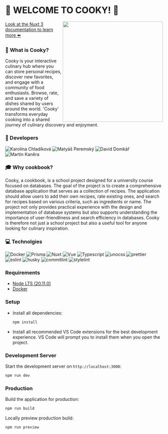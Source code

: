 # **🧁 WELCOME TO COOKY! 🧁**

<img src="https://64.media.tumblr.com/2894bb3d2325eb0de3e6a8fbe07c2c59/ab4f8d5953fb26f5-79/s1280x1920/9074ac143c015498cd0f9d3206fb2194dfc543e6.png" width="320" align="right" >

[Look at the Nuxt 3 documentation to learn more ⬅️](https://nuxt.com/docs/getting-started/introduction)

### 🥐 **What is Cooky?**

<p>Cooky is your interactive culinary hub where you can store personal recipes, discover new favorites, and engage with a community of food enthusiasts. Browse, rate, and save a variety of dishes shared by users around the world. 'Cooky' transforms everyday cooking into a shared journey of culinary discovery and enjoyment.</p>

### **💼 Developers**

![Karolína Chladíková](https://img.shields.io/badge/Karolína-Chladíková-FF5F54.svg) ![Matyáš Peremský](https://img.shields.io/badge/Matyáš-Peremský-FFA14A.svg) ![David Domkář](https://img.shields.io/badge/David-Domkář-FFBD3E.svg) ![Martin Kaněra](https://img.shields.io/badge/Martin-Kaněra-FF5F54.svg)

### **🎓 Why cookbook?**

<p>Cooky, a cookbook, is a school project designed for a university course focused on databases. The goal of the project is to create a comprehensive database application that serves as a collection of recipes. The application should allow users to add their own recipes, rate existing ones, and search for recipes based on various criteria, such as ingredients or name. The project not only provides practical experience with the design and implementation of database systems but also supports understanding the importance of user-friendliness and search efficiency in databases. Cooky is therefore not just a school project but also a useful tool for anyone looking for culinary inspiration.</p>

### **💻 Technolgies**

![Docker](https://img.shields.io/badge/Container_runtime-Docker-2496ED.svg) ![Prisma](https://img.shields.io/badge/orm-Prisma-2D3748.svg) ![Nuxt](https://img.shields.io/badge/metaframework-Nuxt-00DC82.svg) ![Vue](https://img.shields.io/badge/framework-Vue-4FC08D.svg) ![Typescript](https://img.shields.io/badge/programming_language-Typescript-3178C6.svg) ![unocss](https://img.shields.io/badge/css-unocss-FF6B81.svg) ![prettier](https://img.shields.io/badge/code_style-prettier-F7B93E.svg) ![eslint](https://img.shields.io/badge/linter-eslint-4B32C3.svg) ![husky](https://img.shields.io/badge/git_hooks-husky-A142F4.svg) ![commitlint](https://img.shields.io/badge/commit_linter-commitlint-207DE5.svg) ![stylelint](https://img.shields.io/badge/style_linter-stylelint-263238.svg)

### Requirements

- [Node LTS (20.11.0)](https://nodejs.org/en/download/)
- [Docker](https://www.docker.com/products/docker-desktop/)

### Setup

- Install all dependencies:

  ```bash
  npm install
  ```

- Install all recommended VS Code extensions for the best development experience. VS Code will prompt you to install them when you open the project.

### Development Server

Start the development server on `http://localhost:3000`:

```bash
npm run dev
```

### Production

Build the application for production:

```bash
npm run build
```

Locally preview production build:

```bash
npm run preview
```
